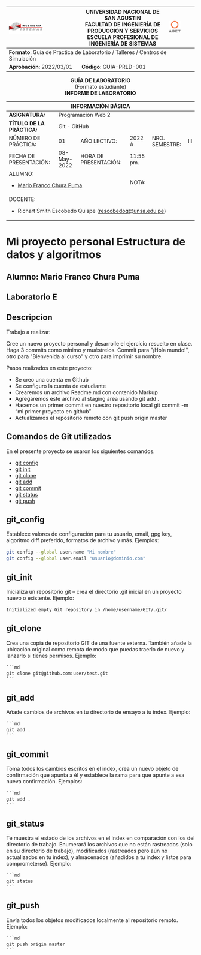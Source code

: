 <div align="center">
<table>
    <theader>
        <tr>
            <td><img src="https://github.com/rescobedoq/pw2/blob/main/epis.png?raw=true" alt="EPIS" style="width:50%; height:auto"/></td>
            <th>
                <span style="font-weight:bold;">UNIVERSIDAD NACIONAL DE SAN AGUSTIN</span><br />
                <span style="font-weight:bold;">FACULTAD DE INGENIERÍA DE PRODUCCIÓN Y SERVICIOS</span><br />
                <span style="font-weight:bold;">ESCUELA PROFESIONAL DE INGENIERÍA DE SISTEMAS</span>
            </th>
            <td><img src="https://github.com/rescobedoq/pw2/blob/main/abet.png?raw=true" alt="ABET" style="width:50%; height:auto"/></td>
        </tr>
    </theader>
    <tbody>
        <tr><td colspan="3"><span style="font-weight:bold;">Formato</span>: Guía de Práctica de Laboratorio / Talleres / Centros de Simulación</td></tr>
        <tr><td><span style="font-weight:bold;">Aprobación</span>:  2022/03/01</td><td colspan="2"><span style="font-weight:bold;">Código</span>: GUIA-PRLD-001</td></tr>
    </tbody>
</table>
</div>

<div align="center">
<span style="font-weight:bold;" colspan="6">GUÍA DE LABORATORIO</span><br />
<span>(Formato estudiante)</span>
</div>
<div align="center">
	<span style="font-weight:bold;">INFORME DE LABORATORIO</span>

<table>
		<theader>
			<tr><th colspan="6">INFORMACIÓN BÁSICA</th></tr>
		</theader>
		<tbody>
			<tr>
				<td><span style="font-weight:bold;">ASIGNATURA:</span></td>
				<td colspan="5">Programación Web 2</td>
			</tr>
			<tr>
				<td><span style="font-weight:bold;">TÍTULO DE LA PRÁCTICA:<span></td>
				<td colspan="5">Git - GitHub</td>
			</tr>
			<tr>
				<td>NÚMERO DE PRÁCTICA:</td>
				<td>01</td><td>AÑO LECTIVO:</td>
				<td>2022 A</td>
				<td>NRO. SEMESTRE:</td>
				<td>III</td>
			</tr>
			<tr>
				<td>FECHA DE PRESENTACIÓN:</td>
				<td>08-May-2022</td>
				<td>HORA DE PRESENTACIÓN:</td>
				<td> 11:55 pm.</td>
			</tr>
			<tr>
				<td colspan="3">ALUMNO:
					<ul>
					<li><a href="https://github.com/Mario-Chura">Mario Franco Chura Puma</a></li>
					</ul>
				</td>
				<td colspan="">NOTA:</td>
				<td></td>
			</tr>
			<tr>
				<td colspan="6">DOCENTE:
					<ul>
					<li>Richart Smith Escobedo Quispe (<a href="rescobedoq@unsa.edu.pe">rescobedoq@unsa.edu.pe</a>)</li>
					</ul>
				</td>
			</tr>
		</tdbody>
</table>
</div>

# Mi proyecto personal Estructura de datos y algoritmos
## Alumno: Mario Franco Chura Puma
## Laboratorio E

## Descripcion

Trabajo a realizar:

Cree un nuevo proyecto personal y desarrolle el ejercicio resuelto en clase. Haga 3 commits como mínimo y muéstrelos. Commit para "¡Hola mundo!", otro para "Bienvenida al curso" y otro para imprimir su nombre.

Pasos realizados en este proyecto:

- Se creo una cuenta en Github
- Se configuro la cuenta de estudiante
- Crearemos un archivo Readme.md con contenido Markup
- Agregaremos este archivo al staging area usando git add . 
- Hacemos un primer commit en nuestro repositorio local git commit -m “mi
primer proyecto en github”
- Actualizamos el repositorio remoto con git push origin master

## Comandos de Git utilizados

En el presente proyecto se usaron los siguientes comandos.

- [git config](#git_config)
- [git init](#git_init)
- [git clone](#git_clone)
- [git add](#git_add)
- [git commit](#git_commit)
- [git status](#git_status)
- [git push](#git_push)

## git_config

Establece valores de configuración para tu usuario, email, gpg key, algoritmo diff preferido, formatos de archivo y más. Ejemplos:

```sh
git config --global user.name "Mi nombre"
git config --global user.email "usuario@dominio.com"
```

## git_init

Inicializa un repositorio git – crea el directorio .git inicial en un proyecto nuevo o existente. Ejemplo:

```sh
Initialized empty Git repository in /home/username/GIT/.git/
```

## git_clone

Crea una copia de repositorio GIT de una fuente externa. También añade la ubicación original como remota de modo que puedas traerlo de nuevo y lanzarlo si tienes permisos. Ejemplo:

    ```md
    git clone git@github.com:user/test.git
    ```

## git_add
Añade cambios de archivos en tu directorio de ensayo a tu index. Ejemplo:

    ```md
    git add .
    ```

## git_commit
Toma todos los cambios escritos en el index, crea un nuevo objeto de confirmación que apunta a él y establece la rama para que apunte a esa nueva confirmación. Ejemplos:

    ```md
    git add .
    ```
## git_status
Te muestra el estado de los archivos en el index en comparación con los del directorio de trabajo. Enumerará los archivos que no están rastreados (solo en su directorio de trabajo), modificados (rastreados pero aún no actualizados en tu index), y almacenados (añadidos a tu index y listos para comprometerse). Ejemplo:

    ```md
    git status 
    ```
## git_push
Envía todos los objetos modificados localmente al repositorio remoto. Ejemplo:

    ```md
    git push origin master
    ```
